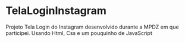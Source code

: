 # TelaLoginInstagram
Projeto Tela Login do Instagram desenvolvido durante a MPDZ em que participei.
Usando Html, Css e um pouquinho de JavaScript
